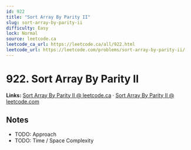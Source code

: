 ```yaml
--- 
id: 922
title: "Sort Array By Parity II"
slug: sort-array-by-parity-ii
difficulty: Easy
lock: Normal
source: leetcode.ca
leetcode_ca_url: https://leetcode.ca/all/922.html
leetcode_url: https://leetcode.com/problems/sort-array-by-parity-ii/
---
```


# 922. Sort Array By Parity II

**Links:** [Sort Array By Parity II @ leetcode.ca](https://leetcode.ca/all/922.html) · [Sort Array By Parity II @ leetcode.com](https://leetcode.com/problems/sort-array-by-parity-ii/)

## Notes
- TODO: Approach
- TODO: Time / Space Complexity
